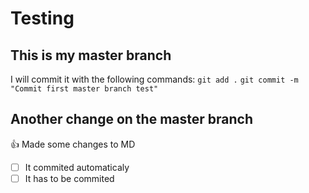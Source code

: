 # Testing

## This is my master branch

I will commit it with the following commands:
`git add .`
`git commit -m "Commit first master branch test"`

## Another change on the master branch

:+1: Made some changes to MD

- [ ] It commited automaticaly
- [ ] It has to be commited
